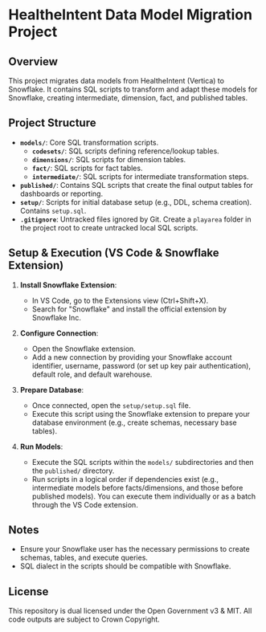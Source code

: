 # HealtheIntent Data Model Migration Project

## Overview

This project migrates data models from HealtheIntent (Vertica) to Snowflake. It contains SQL scripts to transform and adapt these models for Snowflake, creating intermediate, dimension, fact, and published tables.

## Project Structure

*   **`models/`**: Core SQL transformation scripts.
    *   **`codesets/`**: SQL scripts defining reference/lookup tables.
    *   **`dimensions/`**: SQL scripts for dimension tables.
    *   **`fact/`**: SQL scripts for fact tables.
    *   **`intermediate/`**: SQL scripts for intermediate transformation steps.
*   **`published/`**: Contains SQL scripts that create the final output tables for dashboards or reporting.
*   **`setup/`**: Scripts for initial database setup (e.g., DDL, schema creation). Contains `setup.sql`.
*   **`.gitignore`**: Untracked files ignored by Git. Create a `playarea` folder in the project root to create untracked local SQL scripts.

## Setup & Execution (VS Code & Snowflake Extension)

1.  **Install Snowflake Extension**:
    *   In VS Code, go to the Extensions view (Ctrl+Shift+X).
    *   Search for "Snowflake" and install the official extension by Snowflake Inc.

2.  **Configure Connection**:
    *   Open the Snowflake extension.
    *   Add a new connection by providing your Snowflake account identifier, username, password (or set up key pair authentication), default role, and default warehouse.

3.  **Prepare Database**:
    *   Once connected, open the `setup/setup.sql` file.
    *   Execute this script using the Snowflake extension to prepare your database environment (e.g., create schemas, necessary base tables).

4.  **Run Models**:
    *   Execute the SQL scripts within the `models/` subdirectories and then the `published/` directory.
    *   Run scripts in a logical order if dependencies exist (e.g., intermediate models before facts/dimensions, and those before published models). You can execute them individually or as a batch through the VS Code extension.

## Notes
*   Ensure your Snowflake user has the necessary permissions to create schemas, tables, and execute queries.
*   SQL dialect in the scripts should be compatible with Snowflake.

## License

This repository is dual licensed under the Open Government v3 & MIT. All code outputs are subject to Crown Copyright.
